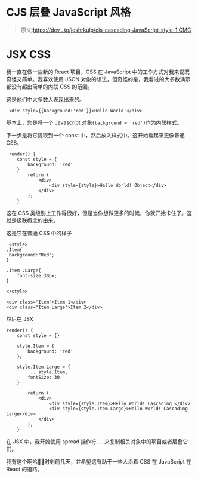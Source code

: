# CJS 层叠 JavaScript 风格

> 原文:[https://dev . to/joshrkulp/cjs-cascading-JavaScript-style-1 CMC](https://dev.to/joshrkulp/cjs-cascading-javascript-style-1cmc)

# JSX CSS

我一直在做一些新的 React 项目，CSS 在 JavaScript 中的工作方式对我来说既奇怪又简单。我喜欢使用 JSON 对象的想法，但奇怪的是，我看过的大多数演示都没有超出简单的内联 CSS 的范围。

这是他们中大多数人表现出来的。

```
 <div style={{background:'red'}}>Hello World!</div> 
```

基本上，您是将一个 Javascript 对象`{background = 'red'}`作为内联样式。

下一步是将它提取到一个 const 中，然后放入样式中。这开始看起来更像普通 CSS。

```
 render() {
    const style = {
        background: 'red'
    }
        return (
            <div>
                <div style={style}>Hello World! Object</div>
            </div>
        );
    } 
```

这在 CSS 类级别上工作得很好，但是当你想做更多的时候，你就开始卡住了。这就是级联概念的由来。

这是它在普通 CSS 中的样子

```
 <style>
.Item{
 background:"Red";
}

.Item .Large{
    font-size:30px;
}

</style>

<div class="Item">Item 1</div>
<div class="Item Large">Item 2</div> 
```

然后在 JSX

```
render() {
    const style = {}

    style.Item = {
        background: 'red'
    };

    style.Item.Large = {
        ... style.Item,
        fontSize: 30
    }

        return (
            <div>
                <div style={style.Item}>Hello World! Cascading </div>
                <div style={style.Item.Large}>Hello World! Cascading Large</div>
            </div>
        );
    } 
```

在 JSX 中，我开始使用 spread 操作符`...`来复制相关对象中的项目或者层叠它们。

我有这个啊哈🤦‍♂️时刻前几天，并希望这有助于一些人沿着 CSS 在 JavaScript 在 React 的道路。